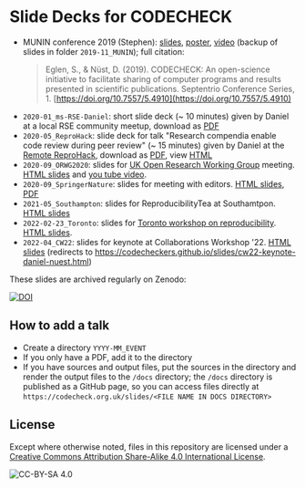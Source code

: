 # Slide Decks for CODECHECK

- MUNIN conference 2019 (Stephen): [slides](https://septentrio.uit.no/index.php/SCS/article/view/4910/4900), [poster](https://septentrio.uit.no/index.php/SCS/article/view/4910/4893), [video](https://mediasite.uit.no/Mediasite/Play/8027873496dc465ebc4b9b3ab0338ad01d?playFrom=1772000) (backup of slides in folder `2019-11_MUNIN`); full citation:
  > Eglen, S., & Nüst, D. (2019). CODECHECK: An open-science initiative to facilitate sharing of computer programs and results presented in scientific publications. Septentrio Conference Series, 1. [https://doi.org/10.7557/5.4910](https://doi.org/10.7557/5.4910)
- `2020-01_ms-RSE-Daniel`: short slide deck (~ 10 minutes) given by Daniel at a local RSE community meetup, download as [PDF](https://codecheckers.github.io/slides/2020-01_ms-RSE_Daniel.pdf)
- `2020-05_ReproHack`: slide deck for talk "Research compendia enable code review during peer review" (~ 15 minutes) given by Daniel at the [Remote ReproHack](https://n8cir.org.uk/events/remote-reprohack/), download as [PDF](https://codecheckers.github.io/slides/2020-05_ReproHack.pdf), view [HTML](https://codecheckers.github.io/slides/2020-05_ReproHack.html)
- `2020-09_ORWG2020`: slides for [UK Open Research Working Group](https://www.mrc-cbu.cam.ac.uk/conferences/uk-orwg2/)
  meeting. [HTML slides](https://bit.ly/eglen-orwg2) and [you tube video](https://www.youtube.com/watch?v=sAzvz-ZZYuU).
- `2020-09_SpringerNature`: slides for meeting with editors. [HTML slides](https://codecheck.org.uk/slides/2020-09_SpringerNature.html), [PDF](https://codecheck.org.uk/slides/2020-09_SpringerNature.pdf)
- `2021-05_Southampton`: slides for ReproducibilityTea at Southamtpon.  [HTML slides](https://bit.ly/codecheck21)
- `2022-02-23_Toronto`: slides for [Toronto workshop on reproducibility](https://canssiontario.utoronto.ca/2022-toronto-workshop-on-reproducibility-schedule/).  [HTML slides](https://tiny.one/codecheck22).
- `2022-04_CW22`: slides for keynote at Collaborations Workshop '22. [HTML slides](https://bit.ly/cw22-keynote-daniel) (redirects to <https://codecheckers.github.io/slides/cw22-keynote-daniel-nuest.html>)

These slides are archived regularly on Zenodo:

[![DOI](https://zenodo.org/badge/DOI/10.5281/zenodo.3855439.svg)](https://doi.org/10.5281/zenodo.3855439)

## How to add a talk

- Create a directory `YYYY-MM_EVENT`
- If you only have a PDF, add it to the directory
- If you have sources and output files, put the sources in the directory and render the output files to the `/docs` directory; the `/docs` directory is published as a GitHub page, so you can access files directly at `https://codecheck.org.uk/slides/<FILE NAME IN DOCS DIRECTORY>`

## License

Except where otherwise noted, files in this repository are licensed under a [Creative Commons Attribution Share-Alike 4.0 International License](https://creativecommons.org/licenses/by-sa/4.0/).

![CC-BY-SA 4.0](https://mirrors.creativecommons.org/presskit/buttons/88x31/svg/by-sa.svg)
